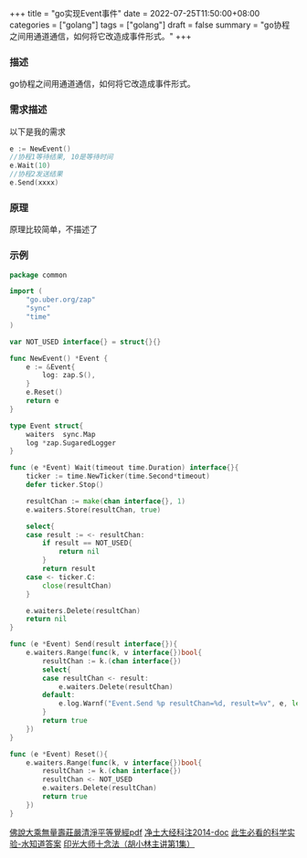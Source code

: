 +++
title = "go实现Event事件"
date = 2022-07-25T11:50:00+08:00
categories = ["golang"]
tags = ["golang"]
draft = false
summary = "go协程之间用通道通信，如何将它改造成事件形式。"
+++

### 描述

go协程之间用通道通信，如何将它改造成事件形式。


### 需求描述

以下是我的需求

```go
e := NewEvent()
//协程1等待结果, 10是等待时间
e.Wait(10)
//协程2发送结果
e.Send(xxxx)
```

### 原理

原理比较简单，不描述了

### 示例

```go
package common

import (
	"go.uber.org/zap"
	"sync"
	"time"
)

var NOT_USED interface{} = struct{}{}

func NewEvent() *Event {
	e := &Event{
		log: zap.S(),
	}
	e.Reset()
	return e
}

type Event struct{
	waiters  sync.Map
	log *zap.SugaredLogger
}

func (e *Event) Wait(timeout time.Duration) interface{}{
	ticker := time.NewTicker(time.Second*timeout)
	defer ticker.Stop()

	resultChan := make(chan interface{}, 1)
	e.waiters.Store(resultChan, true)

	select{
	case result := <- resultChan:
		if result == NOT_USED{
			return nil
		}
		return result
	case <- ticker.C:
		close(resultChan)
	}

	e.waiters.Delete(resultChan)
	return nil
}

func (e *Event) Send(result interface{}){
	e.waiters.Range(func(k, v interface{})bool{
		resultChan := k.(chan interface{})
		select{
		case resultChan <- result:
			e.waiters.Delete(resultChan)
		default:
			e.log.Warnf("Event.Send %p resultChan=%d, result=%v", e, len(resultChan), result)
		}
		return true
	})
}

func (e *Event) Reset(){
	e.waiters.Range(func(k, v interface{})bool{
		resultChan := k.(chan interface{})
		resultChan <- NOT_USED
		e.waiters.Delete(resultChan)
		return true
	})
}
```

[佛說大乘無量壽莊嚴清淨平等覺經pdf](http://www.sxjy360.top/page-download/)
[净土大经科注2014-doc](http://www.sxjy360.top/page-download/)
[此生必看的科学实验-水知道答案](http://www.sxjy360.top/page-download/)
[印光大师十念法（胡小林主讲第1集）](http://www.sxjy360.top/page-download/)